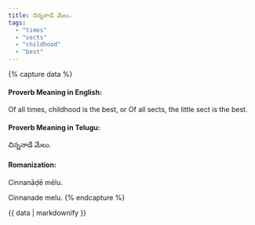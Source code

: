 ```yaml
---
title: చిన్ననాడే మేలు.
tags:
  - "times"
  - "sects"
  - "childhood"
  - "best"
---
```


{% capture data %}
#### Proverb Meaning in English:
Of all times, childhood is the best, or
Of all sects, the little sect is the best.

#### Proverb Meaning in Telugu:
చిన్ననాడే మేలు.

#### Romanization:
Cinnanāḍē mēlu.

Cinnanade melu.
{% endcapture %}

{{ data | markdownify }}

